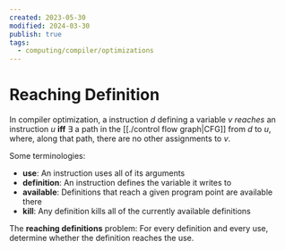 ```yaml
---
created: 2023-05-30
modified: 2024-03-30
publish: true
tags:
  - computing/compiler/optimizations
---
```


# Reaching Definition
In compiler optimization, a instruction $d$ defining a variable $v$ *reaches* an instruction $u$ **iff** $\exists$ a path in the [[./control flow graph|CFG]] from $d$ to $u$, where, along that path, there are no other assignments to $v$.

Some terminologies:
-   **use**: An instruction uses all of its arguments
-   **definition**: An instruction defines the variable it writes to
-   **available**: Definitions that reach a given program point are available there
-   **kill**: Any definition kills all of the currently available definitions

The **reaching definitions** problem: For every definition and every use, determine whether the definition reaches the use.